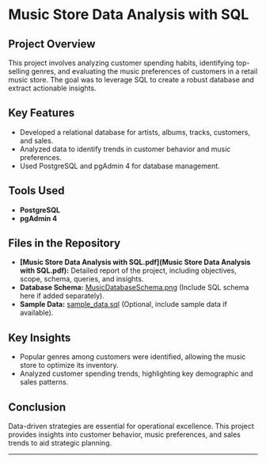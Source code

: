 # Music Store Data Analysis with SQL

## Project Overview
This project involves analyzing customer spending habits, identifying top-selling genres, and evaluating the music preferences of customers in a retail music store. The goal was to leverage SQL to create a robust database and extract actionable insights.

## Key Features
- Developed a relational database for artists, albums, tracks, customers, and sales.
- Analyzed data to identify trends in customer behavior and music preferences.
- Used PostgreSQL and pgAdmin 4 for database management.

## Tools Used
- **PostgreSQL**
- **pgAdmin 4**

## Files in the Repository
- **[Music Store Data Analysis with SQL.pdf](Music Store Data Analysis with SQL.pdf):** Detailed report of the project, including objectives, scope, schema, queries, and insights.
- **Database Schema:** [MusicDatabaseSchema.png](#) (Include SQL schema here if added separately).
- **Sample Data:** [sample_data.sql](#) (Optional, include sample data if available).

## Key Insights
- Popular genres among customers were identified, allowing the music store to optimize its inventory.
- Analyzed customer spending trends, highlighting key demographic and sales patterns.

## Conclusion
Data-driven strategies are essential for operational excellence. This project provides insights into customer behavior, music preferences, and sales trends to aid strategic planning.

---
